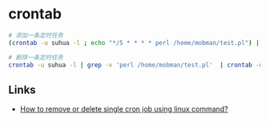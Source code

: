 # crontab

```sh
# 添加一条定时任务
(crontab -u suhua -l ; echo "*/5 * * * * perl /home/mobman/test.pl") | crontab -u suhua -

# 删除一条定时任务
crontab -u suhua -l | grep -v 'perl /home/mobman/test.pl'  | crontab -u suhua -
```

## Links

- [How to remove or delete single cron job using linux command?](https://askubuntu.com/questions/408611/how-to-remove-or-delete-single-cron-job-using-linux-command)

